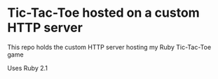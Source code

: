 Tic-Tac-Toe hosted on a custom HTTP server
===========

This repo holds the custom HTTP server hosting my Ruby Tic-Tac-Toe game

Uses Ruby 2.1
